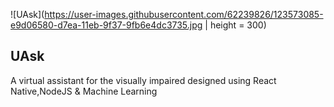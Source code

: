 ![UAsk](https://user-images.githubusercontent.com/62239826/123573085-e9d06580-d7ea-11eb-9f37-9fb6e4dc3735.jpg | height = 300)


<h2>UAsk</h2>
A virtual assistant for the visually impaired designed using React Native,NodeJS & Machine Learning 
